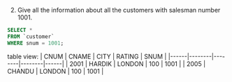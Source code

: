2. Give all the information about all the customers with salesman number 1001.
```SQL
SELECT *
FROM `customer`
WHERE snum = 1001;
```
table view:
| CNUM | CNAME  | CITY   | RATING | SNUM |
|------|--------|--------|--------|------|
| 2001 | HARDIK | LONDON |    100 | 1001 |
| 2005 | CHANDU | LONDON |    100 | 1001 |
